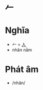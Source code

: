 # 𠂉

# Nghĩa
* 𠂉 = [人](人.md)
* nhân nằm

# Phát âm
* /nhân/

<script>window.HANZI_FIELD='𠂉';</script>